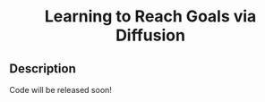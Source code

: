 <div align="center">

# Learning to Reach Goals via Diffusion

</div>

## Description

Code will be released soon!
